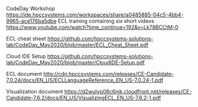 CodeDay Workshop
https://ide.hpccsystems.com/workspaces/share/a0485885-04c5-4bb4-9965-ace176ba5dbe
ECL training containing six short videos
https://www.youtube.com/watch?time_continue=192&v=Lk78BCCtM-0


ECL cheat sheet
https://github.com/hpccsystems-solutions-lab/CodeDay_May2020/blob/master/ECL_Cheat_Sheet.pdf


Cloud IDE Setup
https://github.com/hpccsystems-solutions-lab/CodeDay_May2020/blob/master/CloudIDE-Setup.pdf


ECL document
http://cdn.hpccsystems.com/releases/CE-Candidate-7.0.24/docs/EN_US/ECLLanguageReference_EN_US-7.0.24-1.pdf

Visualization document
https://d2wulyp08c6njk.cloudfront.net/releases/CE-Candidate-7.6.2/docs/EN_US/VisualizingECL_EN_US-7.6.2-1.pdf

